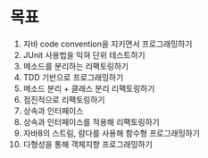 # 목표

1. 자바 code convention을 지키면서 프로그래밍하기
2. JUnit 사용법을 익혀 단위 테스트하기 
3. 메소드를 분리하는 리팩토링하기
4. TDD 기반으로 프로그래밍하기
5. 메소드 분리 + 클래스 분리 리팩토링하기
6. 점진적으로 리팩토링하기
7. 상속과 인터페이스
8. 상속과 인터페이스를 적용해 리팩토링하기
9. 자바8의 스트림, 람다를 사용해 함수형 프로그래밍하기
10. 다형성을 통해 객체지향 프로그래밍하기